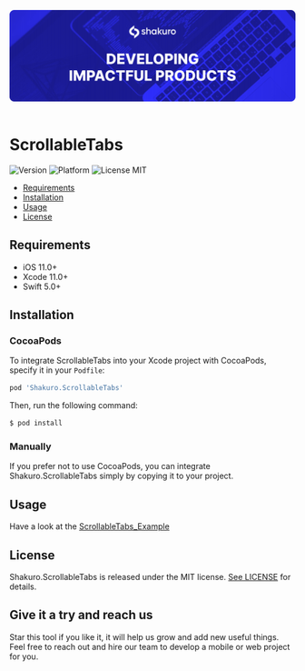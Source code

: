 ![Shakuro ScrollableTabs](title_image.png)
<br><br>
# ScrollableTabs
![Version](https://img.shields.io/badge/version-1.0.0-blue.svg)
![Platform](https://img.shields.io/badge/platform-iOS-lightgrey.svg)
![License MIT](https://img.shields.io/badge/license-MIT-green.svg)

- [Requirements](#requirements)
- [Installation](#installation)
- [Usage](#usage)
- [License](#license)

## Requirements

- iOS 11.0+
- Xcode 11.0+
- Swift 5.0+

## Installation

### CocoaPods

To integrate ScrollableTabs into your Xcode project with CocoaPods, specify it in your `Podfile`:

```ruby
pod 'Shakuro.ScrollableTabs'
```

Then, run the following command:

```bash
$ pod install
```

### Manually

If you prefer not to use CocoaPods, you can integrate Shakuro.ScrollableTabs simply by copying it to your project.

## Usage

Have a look at the [ScrollableTabs_Example](https://github.com/shakurocom/ScrollableTabs/tree/master/ScrollableTabs_Example)

## License

Shakuro.ScrollableTabs is released under the MIT license. [See LICENSE](https://github.com/shakurocom/ScrollableTabs/blob/master/LICENSE.md) for details.

## Give it a try and reach us

Star this tool if you like it, it will help us grow and add new useful things. 
Feel free to reach out and hire our team to develop a mobile or web project for you.

